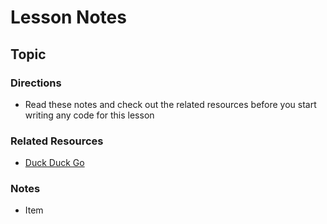 # Lesson Notes
## Topic

### Directions
- Read these notes and check out the related resources before you start writing any code for this lesson


### Related Resources
- [Duck Duck Go](https://duckduckgo.com)


### Notes

- Item 
